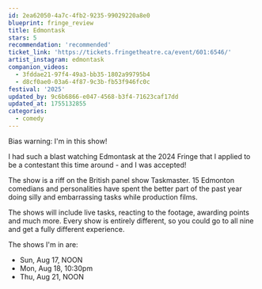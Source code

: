 ```yaml
---
id: 2ea62050-4a7c-4fb2-9235-99029220a8e0
blueprint: fringe_review
title: Edmontask
stars: 5
recommendation: 'recommended'
ticket_link: 'https://tickets.fringetheatre.ca/event/601:6546/'
artist_instagram: edmontask
companion_videos:
  - 3fddae21-97f4-49a3-bb35-1802a99795b4
  - d8cf0ae0-03a6-4f87-9c3b-fb53f946fc0c
festival: '2025'
updated_by: 9c6b6866-e047-4568-b3f4-71623caf17dd
updated_at: 1755132855
categories:
  - comedy
---
```

Bias warning: I'm in this show!

I had such a blast watching Edmontask at the 2024 Fringe that I applied to be a contestant this time around - and I was accepted!

The show is a riff on the British panel show Taskmaster. 15 Edmonton comedians and personalities have spent the better part of the past year doing silly and embarrassing tasks while production films. 

The shows will include live tasks, reacting to the footage, awarding points and much more. Every show is entirely different, so you could go to all nine and get a fully different experience.

The shows I'm in are: 

* Sun, Aug 17, NOON
* Mon, Aug 18, 10:30pm
* Thu, Aug 21, NOON
